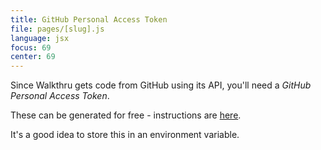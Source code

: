 ```yaml
---
title: GitHub Personal Access Token
file: pages/[slug].js
language: jsx
focus: 69
center: 69
---
```


Since Walkthru gets code from GitHub using its API, you'll need a *GitHub Personal Access Token*.

These can be generated for free - instructions are [here](https://docs.github.com/en/authentication/keeping-your-account-and-data-secure/creating-a-personal-access-token).

It's a good idea to store this in an environment variable.
